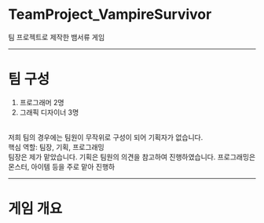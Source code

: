 
# TeamProject_VampireSurvivor
팀 프로젝트로 제작한 뱀서류 게임

---
# 팀 구성
1. 프로그래머 2명
2. 그래픽 디자이너 3명
   
<br />
  저희 팀의 경우에는 팀원이 무작위로 구성이 되어 기획자가 없습니다.
<br />
  핵심 역할: 팀장, 기획, 프로그래밍
<br />
  팀장은 제가 맡았습니다.
  기획은 팀원의 의견을 참고하여 진행하였습니다.
  프로그래밍은 몬스터, 아이템 등을 주로 맡아 진행하

  
---
# 게임 개요
